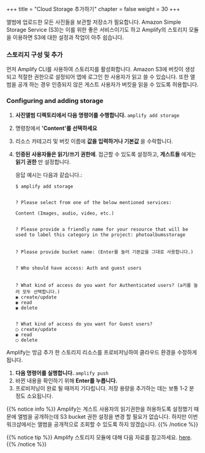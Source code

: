 +++
title = "Cloud Storage 추가하기"
chapter = false
weight = 30
+++

앨범에 업로드한 모든 사진들을 보관할 저장소가 필요합니다. Amazon Simple Storage Service (S3)는 이를 위한 좋은 서비스이기도 하고 Amplify의 스토리지 모듈을 이용하면 S3에 대한 설정과 작업이 아주 쉽습니다.

### 스토리지 구성 및 추가

 먼저 Amplify CLI를 사용하여 스토리지를 활성화합니다. Amazon S3에 버킷이 생성되고 적절한 권한으로 설정되어 앱에 로그인 한 사용자가 읽고 쓸 수 있습니다. 또한 앨범을 공개 하는 경우 인증되지 않은 게스트 사용자가 버킷을 읽을 수 있도록 허용합니다.

### Configuring and adding storage

1. **사진앨범 디렉토리에서 다음 명령어를 수행합니다.** `amplify add storage`

2. 명령창에서 **'Content'를 선택하세요**

3. 리소스 카테고리 및 버킷 이름에 **값을 입력하거나 기본값** 을 수락합니다.

4. **인증된 사용자들은 읽기/쓰기 권한에**. 접근할 수 있도록 설정하고, **게스트들** 에게는 **읽기 권한** 만 설정합니다.

    응답 예시는 다음과 같습니다.:

    ```text
    $ amplify add storage


    ? Please select from one of the below mentioned services:
    
    Content (Images, audio, video, etc.)


    ? Please provide a friendly name for your resource that will be used to label this category in the project: photoalbumsstorage


    ? Please provide bucket name: (Enter를 눌러 기본값을 그대로 사용합니다.)


    ? Who should have access: Auth and guest users


    ? What kind of access do you want for Authenticated users? (a키를 눌러 모두 선택합니다.)
    ◉ create/update
    ◉ read
    ◉ delete


    ? What kind of access do you want for Guest users? 
    ◯ create/update
    ◉ read
    ◯ delete
    ```


Amplify는 방금 추가 한 스토리지 리소스를 프로비저닝하여 클라우드 환경을 수정하게 됩니다.

1. **다음 명령어를 실행합니다.** `amplify push` 
2. 바뀐 내용을 확인하기 위해 **Enter를 누릅니다.** 
3. 프로비저닝이 완료 될 때까지 기다립니다. 저장 용량을 추가하는 데는 보통 1-2 분 정도 소요됩니다.

{{% notice info %}}
Amplify는 게스트 사용자의 읽기권한을 허용하도록 설정했기 때문에 앨범을 공개하는데 S3 bucket 권한 설정을 변경 할 필요가 없습니다. 하지만 이번 워크샵에서는 앨범을 공개적으로 조회할 수 있도록 하지 않겠습니다.
{{% /notice %}}

{{% notice tip %}}
Amplify 스토리지 모듈에 대해 다음 자료를 참고하세요. [here](https://aws-amplify.github.io/amplify-js/media/storage_guide).
{{% /notice %}}
